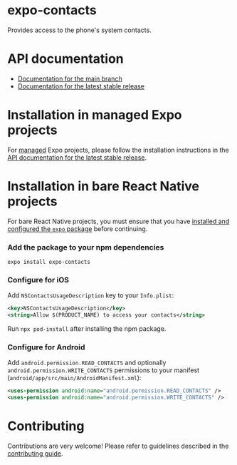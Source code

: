 # expo-contacts

Provides access to the phone's system contacts.

# API documentation

- [Documentation for the main branch](https://github.com/expo/expo/blob/main/docs/pages/versions/unversioned/sdk/contacts.mdx)
- [Documentation for the latest stable release](https://docs.expo.dev/versions/latest/sdk/contacts/)

# Installation in managed Expo projects

For [managed](https://docs.expo.dev/archive/managed-vs-bare/) Expo projects, please follow the installation instructions in the [API documentation for the latest stable release](https://docs.expo.dev/versions/latest/sdk/contacts/).

# Installation in bare React Native projects

For bare React Native projects, you must ensure that you have [installed and configured the `expo` package](https://docs.expo.dev/bare/installing-expo-modules/) before continuing.

### Add the package to your npm dependencies

```
expo install expo-contacts
```

### Configure for iOS

Add `NSContactsUsageDescription` key to your `Info.plist`:

```xml
<key>NSContactsUsageDescription</key>
<string>Allow $(PRODUCT_NAME) to access your contacts</string>
```

Run `npx pod-install` after installing the npm package.

### Configure for Android

Add `android.permission.READ_CONTACTS` and optionally `android.permission.WRITE_CONTACTS` permissions to your manifest (`android/app/src/main/AndroidManifest.xml`):

```xml
<uses-permission android:name="android.permission.READ_CONTACTS" />
<uses-permission android:name="android.permission.WRITE_CONTACTS" />
```

# Contributing

Contributions are very welcome! Please refer to guidelines described in the [contributing guide](https://github.com/expo/expo#contributing).
